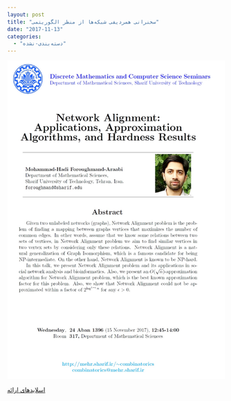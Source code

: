 ```yaml
---
layout: post
title: "سخنرانی همردیفی شبکه‌ها از منظر الگوریتمی"
date: "2017-11-13"
categories: 
  - "دسته‌بندی-نشده"
---
```


![](assets/images/DrForoughmand.jpg)

[اسلایدهای ارائه](http://old.foroughmand.ir/wp-content/uploads/sminars/96-net-align-math%20dept.pdf)
